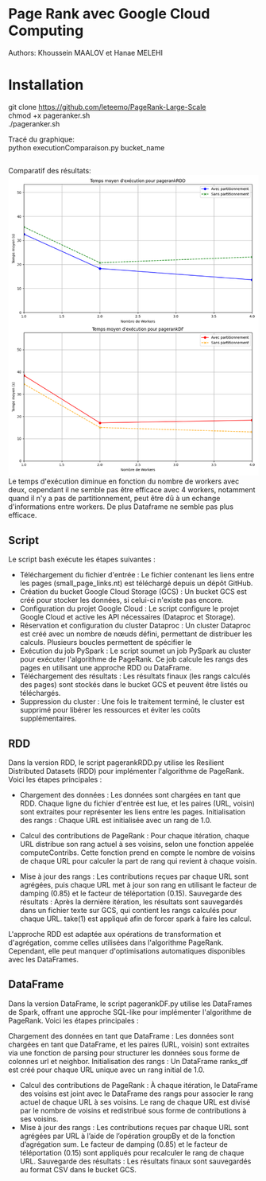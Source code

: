 # Page Rank avec Google Cloud Computing

Authors: Khoussein MAALOV et Hanae MELEHI

# Installation

git clone https://github.com/leteemo/PageRank-Large-Scale \
chmod +x pageranker.sh \
./pageranker.sh

Tracé du graphique: \
python executionComparaison.py bucket_name

##

Comparatif des résultats: \
![Graphique](https://github.com/leteemo/PageRank-Large-Scale/blob/main/graphique.png "Graphique") \
Le temps d'exécution diminue en fonction du nombre de workers avec deux, cependant il ne semble pas être efficace avec 4 workers, notamment quand il n'y a pas de partitionnement, peut être dû à un echange d'informations entre workers.
De plus Dataframe ne semble pas plus efficace.

## Script

Le script bash exécute les étapes suivantes :

- Téléchargement du fichier d'entrée : Le fichier contenant les liens entre les pages (small_page_links.nt) est téléchargé depuis un dépôt GitHub.
- Création du bucket Google Cloud Storage (GCS) : Un bucket GCS est créé pour stocker les données, si celui-ci n'existe pas encore.
- Configuration du projet Google Cloud : Le script configure le projet Google Cloud et active les API nécessaires (Dataproc et Storage).
- Réservation et configuration du cluster Dataproc : Un cluster Dataproc est créé avec un nombre de nœuds défini, permettant de distribuer les calculs. Plusieurs boucles permettent de spécifier le 
- Exécution du job PySpark : Le script soumet un job PySpark au cluster pour exécuter l'algorithme de PageRank. Ce job calcule les rangs des pages en utilisant une approche RDD ou DataFrame.
- Téléchargement des résultats : Les résultats finaux (les rangs calculés des pages) sont stockés dans le bucket GCS et peuvent être listés ou téléchargés.
- Suppression du cluster : Une fois le traitement terminé, le cluster est supprimé pour libérer les ressources et éviter les coûts supplémentaires.

## RDD

Dans la version RDD, le script pagerankRDD.py utilise les Resilient Distributed Datasets (RDD) pour implémenter l'algorithme de PageRank. Voici les étapes principales :

- Chargement des données : Les données sont chargées en tant que RDD. Chaque ligne du fichier d'entrée est lue, et les paires (URL, voisin) sont extraites pour représenter les liens entre les pages.
Initialisation des rangs : Chaque URL est initialisée avec un rang de 1.0.

- Calcul des contributions de PageRank :
        Pour chaque itération, chaque URL distribue son rang actuel à ses voisins, selon une fonction appelée computeContribs. Cette fonction prend en compte le nombre de voisins de chaque URL pour calculer la part de rang qui revient à chaque voisin.
- Mise à jour des rangs :
        Les contributions reçues par chaque URL sont agrégées, puis chaque URL met à jour son rang en utilisant le facteur de damping (0.85) et le facteur de téléportation (0.15).
    Sauvegarde des résultats : Après la dernière itération, les résultats sont sauvegardés dans un fichier texte sur GCS, qui contient les rangs calculés pour chaque URL. take(1) est appliqué afin de forcer spark à faire les calcul.

L'approche RDD est adaptée aux opérations de transformation et d'agrégation, comme celles utilisées dans l'algorithme PageRank. Cependant, elle peut manquer d'optimisations automatiques disponibles avec les DataFrames.

## DataFrame

Dans la version DataFrame, le script pagerankDF.py utilise les DataFrames de Spark, offrant une approche SQL-like pour implémenter l'algorithme de PageRank. Voici les étapes principales :

Chargement des données en tant que DataFrame : Les données sont chargées en tant que DataFrame, et les paires (URL, voisin) sont extraites via une fonction de parsing pour structurer les données sous forme de colonnes url et neighbor.
Initialisation des rangs : Un DataFrame ranks_df est créé pour chaque URL unique avec un rang initial de 1.0.
- Calcul des contributions de PageRank :
        À chaque itération, le DataFrame des voisins est joint avec le DataFrame des rangs pour associer le rang actuel de chaque URL à ses voisins.
        Le rang de chaque URL est divisé par le nombre de voisins et redistribué sous forme de contributions à ses voisins.
- Mise à jour des rangs :
        Les contributions reçues par chaque URL sont agrégées par URL à l’aide de l’opération groupBy et de la fonction d’agrégation sum. Le facteur de damping (0.85) et le facteur de téléportation (0.15) sont appliqués pour recalculer le rang de chaque URL.
    Sauvegarde des résultats : Les résultats finaux sont sauvegardés au format CSV dans le bucket GCS.


